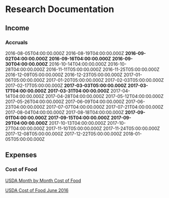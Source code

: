 # Research Documentation

## Income

### Accruals

2016-08-05T04:00:00.000Z
2016-08-19T04:00:00.000Z
**2016-09-02T04:00:00.000Z**
**2016-09-16T04:00:00.000Z**
**2016-09-30T04:00:00.000Z**
2016-10-14T04:00:00.000Z
2016-10-28T04:00:00.000Z
2016-11-11T05:00:00.000Z
2016-11-25T05:00:00.000Z
2016-12-09T05:00:00.000Z
2016-12-23T05:00:00.000Z
2017-01-06T05:00:00.000Z
2017-01-20T05:00:00.000Z
2017-02-03T05:00:00.000Z
2017-02-17T05:00:00.000Z
**2017-03-03T05:00:00.000Z**
**2017-03-17T04:00:00.000Z**
**2017-03-31T04:00:00.000Z**
2017-04-14T04:00:00.000Z
2017-04-28T04:00:00.000Z
2017-05-12T04:00:00.000Z
2017-05-26T04:00:00.000Z
2017-06-09T04:00:00.000Z
2017-06-23T04:00:00.000Z
2017-07-07T04:00:00.000Z
2017-07-21T04:00:00.000Z
2017-08-04T04:00:00.000Z
2017-08-18T04:00:00.000Z
**2017-09-01T04:00:00.000Z**
**2017-09-15T04:00:00.000Z**
**2017-09-29T04:00:00.000Z**
2017-10-13T04:00:00.000Z
2017-10-27T04:00:00.000Z
2017-11-10T05:00:00.000Z
2017-11-24T05:00:00.000Z
2017-12-08T05:00:00.000Z
2017-12-22T05:00:00.000Z
2018-01-05T05:00:00.000Z

## Expenses

### Cost of Food

[USDA Month by Month Cost of Food](http://www.cnpp.usda.gov/USDAFoodPlansCostofFood/reports)

[USDA Cost of Food June 2016](http://www.cnpp.usda.gov/sites/default/files/CostofFoodMay2016.pdf)